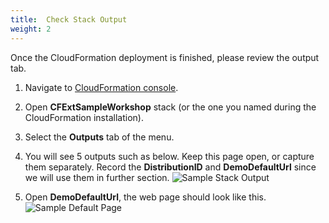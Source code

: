 ```yaml
---
title:  Check Stack Output
weight: 2
---
```


Once the CloudFormation deployment is finished, please review the output tab.

1. Navigate to [CloudFormation console](https://console.aws.amazon.com/cloudformation/home?region=us-east-1#/stacks).
2. Open **CFExtSampleWorkshop** stack (or the one you named during the CloudFormation installation).
3. Select the **Outputs** tab of the menu.
4. You will see 5 outputs such as below. Keep this page open, or capture them separately. Record the **DistributionID** and **DemoDefaultUrl** since we will use them in further section.
  ![Sample Stack Output](/images/sample_stack_output.png)

5. Open **DemoDefaultUrl**, the web page should look like this. 
  ![Sample Default Page](/images/sample_default_page.png)
